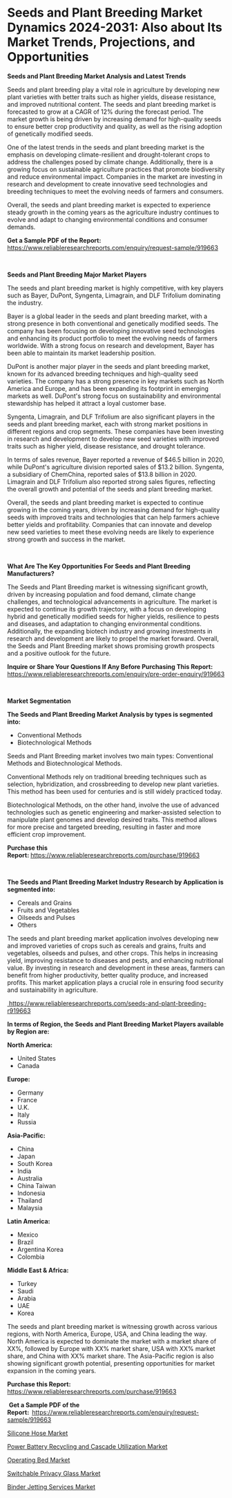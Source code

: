 <p><h1>Seeds and Plant Breeding Market Dynamics 2024-2031: Also about Its Market Trends, Projections, and Opportunities</h1></p><p><strong>Seeds and Plant Breeding Market Analysis and Latest Trends</strong></p>
<p><p>Seeds and plant breeding play a vital role in agriculture by developing new plant varieties with better traits such as higher yields, disease resistance, and improved nutritional content. The seeds and plant breeding market is forecasted to grow at a CAGR of 12% during the forecast period. The market growth is being driven by increasing demand for high-quality seeds to ensure better crop productivity and quality, as well as the rising adoption of genetically modified seeds.</p><p>One of the latest trends in the seeds and plant breeding market is the emphasis on developing climate-resilient and drought-tolerant crops to address the challenges posed by climate change. Additionally, there is a growing focus on sustainable agriculture practices that promote biodiversity and reduce environmental impact. Companies in the market are investing in research and development to create innovative seed technologies and breeding techniques to meet the evolving needs of farmers and consumers.</p><p>Overall, the seeds and plant breeding market is expected to experience steady growth in the coming years as the agriculture industry continues to evolve and adapt to changing environmental conditions and consumer demands.</p></p>
<p><strong>Get a Sample PDF of the Report:&nbsp;</strong> <a href="https://www.reliableresearchreports.com/enquiry/request-sample/919663">https://www.reliableresearchreports.com/enquiry/request-sample/919663</a></p>
<p>&nbsp;</p>
<p><strong>Seeds and Plant Breeding Major Market Players</strong></p>
<p><p>The seeds and plant breeding market is highly competitive, with key players such as Bayer, DuPont, Syngenta, Limagrain, and DLF Trifolium dominating the industry. </p><p>Bayer is a global leader in the seeds and plant breeding market, with a strong presence in both conventional and genetically modified seeds. The company has been focusing on developing innovative seed technologies and enhancing its product portfolio to meet the evolving needs of farmers worldwide. With a strong focus on research and development, Bayer has been able to maintain its market leadership position.</p><p>DuPont is another major player in the seeds and plant breeding market, known for its advanced breeding techniques and high-quality seed varieties. The company has a strong presence in key markets such as North America and Europe, and has been expanding its footprint in emerging markets as well. DuPont's strong focus on sustainability and environmental stewardship has helped it attract a loyal customer base.</p><p>Syngenta, Limagrain, and DLF Trifolium are also significant players in the seeds and plant breeding market, each with strong market positions in different regions and crop segments. These companies have been investing in research and development to develop new seed varieties with improved traits such as higher yield, disease resistance, and drought tolerance.</p><p>In terms of sales revenue, Bayer reported a revenue of $46.5 billion in 2020, while DuPont's agriculture division reported sales of $13.2 billion. Syngenta, a subsidiary of ChemChina, reported sales of $13.8 billion in 2020. Limagrain and DLF Trifolium also reported strong sales figures, reflecting the overall growth and potential of the seeds and plant breeding market. </p><p>Overall, the seeds and plant breeding market is expected to continue growing in the coming years, driven by increasing demand for high-quality seeds with improved traits and technologies that can help farmers achieve better yields and profitability. Companies that can innovate and develop new seed varieties to meet these evolving needs are likely to experience strong growth and success in the market.</p></p>
<p>&nbsp;</p>
<p><strong>What Are The Key Opportunities For Seeds and Plant Breeding Manufacturers?</strong></p>
<p><p>The Seeds and Plant Breeding market is witnessing significant growth, driven by increasing population and food demand, climate change challenges, and technological advancements in agriculture. The market is expected to continue its growth trajectory, with a focus on developing hybrid and genetically modified seeds for higher yields, resilience to pests and diseases, and adaptation to changing environmental conditions. Additionally, the expanding biotech industry and growing investments in research and development are likely to propel the market forward. Overall, the Seeds and Plant Breeding market shows promising growth prospects and a positive outlook for the future.</p></p>
<p><strong>Inquire or Share Your Questions If Any Before Purchasing This Report:</strong> <a href="https://www.reliableresearchreports.com/enquiry/pre-order-enquiry/919663">https://www.reliableresearchreports.com/enquiry/pre-order-enquiry/919663</a></p>
<p>&nbsp;</p>
<p><strong>Market Segmentation</strong></p>
<p><strong>The Seeds and Plant Breeding Market Analysis by types is segmented into:</strong></p>
<p><ul><li>Conventional Methods</li><li>Biotechnological Methods</li></ul></p>
<p><p>Seeds and Plant Breeding market involves two main types: Conventional Methods and Biotechnological Methods. </p><p>Conventional Methods rely on traditional breeding techniques such as selection, hybridization, and crossbreeding to develop new plant varieties. This method has been used for centuries and is still widely practiced today.</p><p>Biotechnological Methods, on the other hand, involve the use of advanced technologies such as genetic engineering and marker-assisted selection to manipulate plant genomes and develop desired traits. This method allows for more precise and targeted breeding, resulting in faster and more efficient crop improvement.</p></p>
<p><strong>Purchase this Report:&nbsp;</strong><a href="https://www.reliableresearchreports.com/purchase/919663">https://www.reliableresearchreports.com/purchase/919663</a></p>
<p>&nbsp;</p>
<p><strong>The Seeds and Plant Breeding Market Industry Research by Application is segmented into:</strong></p>
<p><ul><li>Cereals and Grains</li><li>Fruits and Vegetables</li><li>Oilseeds and Pulses</li><li>Others</li></ul></p>
<p><p>The seeds and plant breeding market application involves developing new and improved varieties of crops such as cereals and grains, fruits and vegetables, oilseeds and pulses, and other crops. This helps in increasing yield, improving resistance to diseases and pests, and enhancing nutritional value. By investing in research and development in these areas, farmers can benefit from higher productivity, better quality produce, and increased profits. This market application plays a crucial role in ensuring food security and sustainability in agriculture.</p></p>
<p><a href="https://www.reliableresearchreports.com/seeds-and-plant-breeding-r919663">&nbsp;https://www.reliableresearchreports.com/seeds-and-plant-breeding-r919663</a></p>
<p><strong>In terms of Region, the Seeds and Plant Breeding Market Players available by Region are:</strong></p>
<p>
    <p> <strong> North America: </strong>
        <ul>
            <li>United States</li>
            <li>Canada</li>
        </ul>
        </p> 
    <p> <strong> Europe: </strong>
        <ul>
            <li>Germany</li>
            <li>France</li>
            <li>U.K.</li>
            <li>Italy</li>
            <li>Russia</li>
        </ul>
        </p> 
    <p> <strong> Asia-Pacific: </strong>
        <ul>
            <li>China</li>
            <li>Japan</li>
            <li>South Korea</li>
            <li>India</li>
            <li>Australia</li>
            <li>China Taiwan</li>
            <li>Indonesia</li>
            <li>Thailand</li>
            <li>Malaysia</li>
        </ul>
        </p> 
    <p> <strong> Latin America: </strong>
        <ul>
            <li>Mexico</li>
            <li>Brazil</li>
            <li>Argentina Korea</li>
            <li>Colombia</li>
        </ul>
        </p> 
    <p> <strong> Middle East & Africa: </strong>
        <ul>
            <li>Turkey</li>
            <li>Saudi</li>
            <li>Arabia</li>
            <li>UAE</li>
            <li>Korea</li>
        </ul>
    </p>
    </p>
<p><p>The seeds and plant breeding market is witnessing growth across various regions, with North America, Europe, USA, and China leading the way. North America is expected to dominate the market with a market share of XX%, followed by Europe with XX% market share, USA with XX% market share, and China with XX% market share. The Asia-Pacific region is also showing significant growth potential, presenting opportunities for market expansion in the coming years.</p></p>
<p><strong>Purchase this Report: </strong><a href="https://www.reliableresearchreports.com/purchase/919663">https://www.reliableresearchreports.com/purchase/919663</a></p>
<p>&nbsp;<strong>Get a Sample PDF of the Report:&nbsp;&nbsp;</strong><a href="https://www.reliableresearchreports.com/enquiry/request-sample/919663">https://www.reliableresearchreports.com/enquiry/request-sample/919663</a></p>
<p><strong></strong></p>
<p><p><a href="https://medium.com/@brendamoreno1988/silicone-hose-market-overview-global-market-trends-and-future-prospects-from-2024-to-2031-cb1cf1b0e901">Silicone Hose Market</a></p><p><a href="https://github.com/sydneyHaley871/Market-Research-Report-List-1/blob/main/power-battery-recycling-and-cascade-utilization-market.md">Power Battery Recycling and Cascade Utilization Market</a></p><p><a href="https://medium.com/@sarahhopkins94/operating-bed-market-a-global-and-regional-analysis-focus-on-region-country-level-analysis-and-aa2f04629111">Operating Bed Market</a></p><p><a href="https://www.linkedin.com/pulse/global-switchable-privacy-glass-market-opportunities-forecast-f3pzf?trackingId=IxM%2FgMbNTPyKVQHoUv8K8Q%3D%3D">Switchable Privacy Glass Market</a></p><p><a href="https://github.com/widyafarer/Market-Research-Report-List-1/blob/main/binder-jetting-services-market.md">Binder Jetting Services Market</a></p></p>